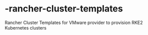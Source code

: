 # -rancher-cluster-templates
Rancher Cluster Templates for VMware provider to provision RKE2 Kubernetes clusters
